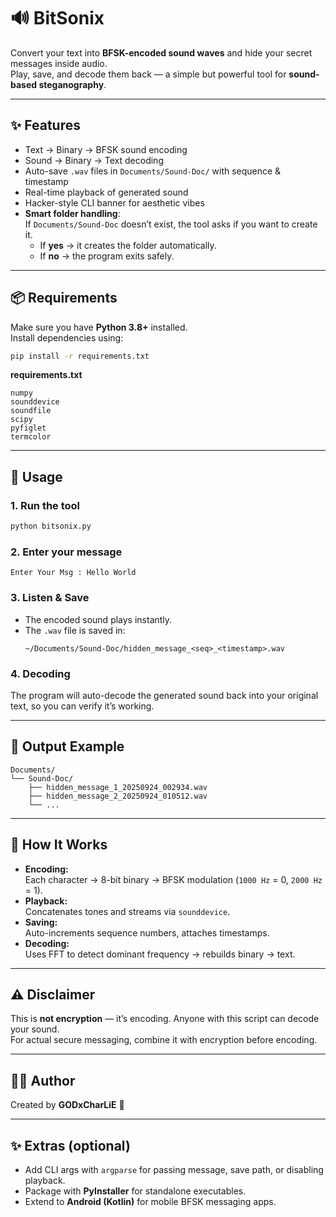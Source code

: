 # 🔊 BitSonix

Convert your text into **BFSK-encoded sound waves** and hide your secret messages inside audio.  
Play, save, and decode them back — a simple but powerful tool for **sound-based steganography**.

---

## ✨ Features
- Text → Binary → BFSK sound encoding
- Sound → Binary → Text decoding
- Auto-save `.wav` files in `Documents/Sound-Doc/` with sequence & timestamp
- Real-time playback of generated sound
- Hacker-style CLI banner for aesthetic vibes
- **Smart folder handling**:  
  If `Documents/Sound-Doc` doesn’t exist, the tool asks if you want to create it.  
  - If **yes** → it creates the folder automatically.  
  - If **no** → the program exits safely.

---

## 📦 Requirements
Make sure you have **Python 3.8+** installed.  
Install dependencies using:

```bash
pip install -r requirements.txt
```

**requirements.txt**
```
numpy
sounddevice
soundfile
scipy
pyfiglet
termcolor
```

---

## 🚀 Usage

### 1. Run the tool
```bash
python bitsonix.py
```

### 2. Enter your message
```
Enter Your Msg : Hello World
```

### 3. Listen & Save
- The encoded sound plays instantly.
- The `.wav` file is saved in:
  ```
  ~/Documents/Sound-Doc/hidden_message_<seq>_<timestamp>.wav
  ```

### 4. Decoding
The program will auto-decode the generated sound back into your original text, so you can verify it’s working.

---

## 📂 Output Example
```
Documents/
└── Sound-Doc/
    ├── hidden_message_1_20250924_002934.wav
    ├── hidden_message_2_20250924_010512.wav
    └── ...
```

---

## 🔧 How It Works
- **Encoding:**  
  Each character → 8-bit binary → BFSK modulation (`1000 Hz` = 0, `2000 Hz` = 1).
- **Playback:**  
  Concatenates tones and streams via `sounddevice`.
- **Saving:**  
  Auto-increments sequence numbers, attaches timestamps.
- **Decoding:**  
  Uses FFT to detect dominant frequency → rebuilds binary → text.

---

## ⚠️ Disclaimer
This is **not encryption** — it’s encoding. Anyone with this script can decode your sound.  
For actual secure messaging, combine it with encryption before encoding.

---

## 👨‍💻 Author
Created by **GODxCharLiE** 🐉

---

## ✨ Extras (optional)
- Add CLI args with `argparse` for passing message, save path, or disabling playback.
- Package with **PyInstaller** for standalone executables.
- Extend to **Android (Kotlin)** for mobile BFSK messaging apps.
